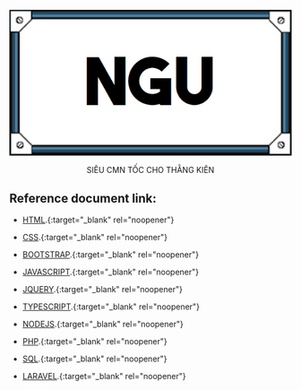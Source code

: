 <p align="center"><img src="icn_heroimage.png"></p>
<p align="center">SIÊU CMN TỐC CHO THẰNG KIÊN</p>

## Reference document link:

- [HTML](https://www.w3schools.com/html/default.asp).{:target="_blank" rel="noopener"}

- [CSS](https://www.w3schools.com/css/default.asp).{:target="_blank" rel="noopener"}
- [BOOTSTRAP](https://www.w3schools.com/bootstrap/bootstrap_ver.asp).{:target="_blank" rel="noopener"}

- [JAVASCRIPT](https://www.w3schools.com/js/default.asp).{:target="_blank" rel="noopener"}
- [JQUERY](https://www.w3schools.com/jquery/default.asp).{:target="_blank" rel="noopener"}
- [TYPESCRIPT](https://www.w3schools.com/typescript/index.php).{:target="_blank" rel="noopener"}
- [NODEJS](https://www.w3schools.com/nodejs/default.asp).{:target="_blank" rel="noopener"}

- [PHP](https://www.w3schools.com/php/).{:target="_blank" rel="noopener"}
- [SQL](https://www.w3schools.com/sql/default.asp).{:target="_blank" rel="noopener"}
- [LARAVEL](https://laravel.com/docs/9.x).{:target="_blank" rel="noopener"}
